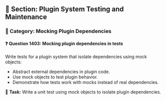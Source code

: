 ## 📘 Section: Plugin System Testing and Maintenance  
### 🔹 Category: Mocking Plugin Dependencies  
#### ❓ Question 1403: Mocking plugin dependencies in tests

Write tests for a plugin system that isolate dependencies using mock objects:

- Abstract external dependencies in plugin code.
- Use mock objects to test plugin behavior.
- Demonstrate how tests work with mocks instead of real dependencies.

🔧 **Task:** Write a unit test using mock objects to isolate plugin dependencies.

